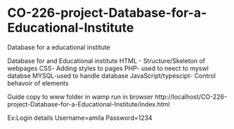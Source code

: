 # CO-226-project-Database-for-a-Educational-Institute
Database for a educational institute 


Database for and Educational institute
HTML - Structure/Skeleton of webpages
CSS- Adding styles to pages
PHP- used to neect to myswl databse
MYSQL-used to handle database
JavaScript/typescipt- Control behavoir of elements

Guide
copy to www folder in wamp 
run in browser
http://localhost/CO-226-project-Database-for-a-Educational-Institute/index.html

Ex:Login details
Username=amila 
Password=1234
